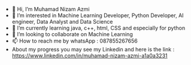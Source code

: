 - 👋 Hi, I’m Muhamad Nizam Azmi
- 👀 I’m interested in Machine Learning Developer, Python Developer, AI engineer, Data Analyst and Data Science
- 🌱 I’m currently learning java, c++, html, CSS and especially for python
- 💞️ I’m looking to collaborate on Machine Learning 
- 📫 How to reach me by whatsApp : 087855267656
- About my progress you may see my Linkedin and here is the link : https://www.linkedin.com/in/muhamad-nizam-azmi-a1a0a3231
<!---
nizamajem/nizamajem is a ✨ special ✨ repository because its `README.md` (this file) appears on your GitHub profile.
You can click the Preview link to take a look at your changes.
--->
